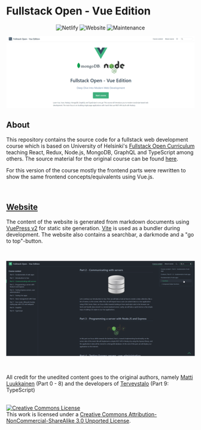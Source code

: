 # Fullstack Open - Vue Edition

<div align="center">

![Netlify](https://img.shields.io/netlify/c5345753-0855-4892-aa26-cd583879a9fb)
![Website](https://img.shields.io/website?url=https%3A%2F%2Ffullstackopen-vue.netlify.app%2F)
![Maintenance](https://img.shields.io/maintenance/yes/2021)

</div>

![](/docs/.vuepress/public/images/home.png)

## About

This repository contains the source code for a fullstack web development course which is based on University of Helsinki's [Fullstack Open Curriculum](https://fullstackopen.com/en/) teaching React, Redux, Node.js, MongoDB, GraphQL and TypeScript among others. The source material for the original course can be found [here](https://github.com/fullstack-hy2020/fullstack-hy2020.github.io).

For this version of the course mostly the frontend parts were rewritten to show the same frontend concepts/equivalents using Vue.js.

<br/>

## [Website](https://fullstackopen-vue.netlify.app/)

The content of the website is generated from markdown documents using [VuePress v2](https://v2.vuepress.vuejs.org/) for static site generation. [Vite](https://vitejs.dev/) is used as a bundler during development.
The website also contains a searchbar, a darkmode and a "go to top"-button.

<br/>

![](/docs/.vuepress/public/images/content.png)

<br/>

All credit for the unedited content goes to the original authors, namely <a href='https://github.com/mluukkai'>Matti Luukkainen</a> (Part 0 - 8) and the developers of <a href='https://www.terveystalo.com/fi/Yritystietoa/Terveystalo-tyontantajana/Digital-Health/'>Terveystalo</a> (Part 9: TypeScript)

<br/>
<a rel="license" href="http://creativecommons.org/licenses/by-nc-sa/3.0/"><img alt="Creative Commons License" style="border-width:0" src="https://i.creativecommons.org/l/by-nc-sa/3.0/80x15.png" /></a><br />This work is licensed under a <a rel="license" href="http://creativecommons.org/licenses/by-nc-sa/3.0/">Creative Commons Attribution-NonCommercial-ShareAlike 3.0 Unported License</a>.

